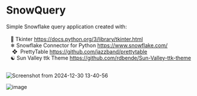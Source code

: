 # SnowQuery
Simple Snowflake query application created with: <br>
<br>
&nbsp;&nbsp;&nbsp;🐍 Tkinter https://docs.python.org/3/library/tkinter.html <br>
&nbsp;&nbsp;&nbsp;❄ Snowflake Connector for Python https://www.snowflake.com/ <br>
&nbsp;&nbsp;&nbsp;&nbsp;❖&nbsp;&nbsp;PrettyTable https://github.com/jazzband/prettytable <br>
&nbsp;&nbsp;&nbsp;☯&nbsp;Sun Valley ttk Theme https://github.com/rdbende/Sun-Valley-ttk-theme <br>
<br>

![Screenshot from 2024-12-30 13-40-56](https://github.com/user-attachments/assets/2982f333-e9d6-430c-ab79-867d0d147b1a)

![image](https://github.com/user-attachments/assets/19b4c92f-5cdf-4475-b2d3-182454b0ef4d)

